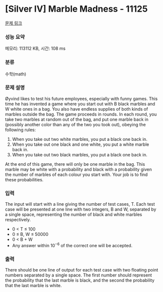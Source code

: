 # [Silver IV] Marble Madness - 11125 

[문제 링크](https://www.acmicpc.net/problem/11125) 

### 성능 요약

메모리: 113112 KB, 시간: 108 ms

### 분류

수학(math)

### 문제 설명

<p>Øyvind likes to test his future employees, especially with funny games. This time he has invented a game where you start out with B black marbles and W white ones in a bag. You also have endless supplies of both kinds of marbles outside the bag. The game proceeds in rounds. In each round, you take two marbles at random out of the bag, and put one marble back in (possibly another color than any of the two you took out), obeying the following rules:</p>

<ol>
	<li>When you take out two white marbles, you put a black one back in.</li>
	<li>When you take out one black and one white, you put a white marble back in.</li>
	<li>When you take out two black marbles, you put a black one back in.</li>
</ol>

<p>At the end of this game, there will only be one marble in the bag. This marble may be white with a probability and black with a probability given the number of marbles of each colour you start with. Your job is to find these probabilities.</p>

### 입력 

 <p>The input will start with a line giving the number of test cases, T. Each test case will be presented at one line with two integers, B and W, separated by a single space, representing the number of black and white marbles respectively.</p>

<ul>
	<li>0 < T ≤ 100</li>
	<li>0 ≤ B, W ≤ 50000</li>
	<li>0 < B + W</li>
	<li>Any answer within 10<sup>−6</sup> of the correct one will be accepted.</li>
</ul>

### 출력 

 <p>There should be one line of output for each test case with two floating point numbers separated by a single space. The first number should represent the probability that the last marble is black, and the second the probability that the last marble is white.</p>

